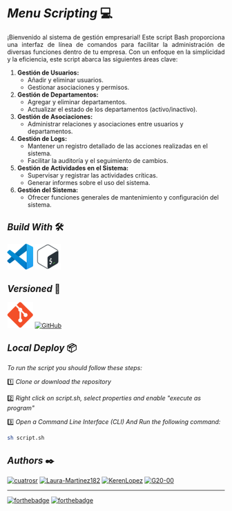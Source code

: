 # **_Menu Scripting_** 💻️

<p style="text-align: justify">
¡Bienvenido al sistema de gestión empresarial! Este script Bash proporciona una interfaz de línea de comandos para facilitar la administración de diversas funciones dentro de tu empresa. Con un enfoque en la simplicidad y la eficiencia, este script abarca las siguientes áreas clave:
</p>

1. **Gestión de Usuarios:**
    - Añadir y eliminar usuarios.
    - Gestionar asociaciones y permisos.
2. **Gestión de Departamentos:**
    - Agregar y eliminar departamentos.
    - Actualizar el estado de los departamentos (activo/inactivo).
3. **Gestión de Asociaciones:**
    - Administrar relaciones y asociaciones entre usuarios y departamentos.
4. **Gestión de Logs:**
    - Mantener un registro detallado de las acciones realizadas en el sistema.
    - Facilitar la auditoría y el seguimiento de cambios.
5. **Gestión de Actividades en el Sistema:**
    - Supervisar y registrar las actividades críticas.
    - Generar informes sobre el uso del sistema.
6. **Gestión del Sistema:**
    - Ofrecer funciones generales de mantenimiento y configuración del sistema.

</p>

## **_Build With_** 🛠️

<div style="text-align: left">
    <p>
        <a href="https://code.visualstudio.com" target="_blank"> <img alt="V" src="https://raw.githubusercontent.com/devicons/devicon/55609aa5bd817ff167afce0d965585c92040787a/icons/vscode/vscode-original.svg" height="60" width = "60"></a>
        <a href="https://es.wikipedia.org/wiki/Bash" target="_blank"> <img alt="Bash" src="https://raw.githubusercontent.com/devicons/devicon/55609aa5bd817ff167afce0d965585c92040787a/icons/bash/bash-original.svg" height="60" width = "60"></a>
    </p>
</div>

## **_Versioned_** 📌

<div style="text-align: left">
    <a href="https://git-scm.com/" target="_blank"> <img src="https://raw.githubusercontent.com/devicons/devicon/2ae2a900d2f041da66e950e4d48052658d850630/icons/git/git-original.svg" height="60" width = "60" alt="Git"></a>
    <a href="https://github.com/" target="_blank"> <img src="https://img.icons8.com/fluency-systems-filled/344/ffffff/github.png" height="60" width = "60" alt="GitHub"></a>
</div>

## **_Local Deploy_** 📦

_To run the script you should follow these steps:_

1️⃣ _Clone or download the repository_

2️⃣ _Right click on script.sh, select properties and enable "execute as program"_

3️⃣ _Open a Command Line Interface (CLI) And Run the following command:_

```bash
sh script.sh
```

## **_Authors_** ✒️

<div style="text-align: left">
    <a href="https://github.com/cuatrosr" target="_blank"> <img alt="cuatrosr" src="https://images.weserv.nl/?url=avatars.githubusercontent.com/u/70908378?v=4&h=60&w=60&fit=cover&mask=circle"></a>
    <a href="https://github.com/Laura-Martinez182" target="_blank"> <img alt="Laura-Martinez182" src="https://images.weserv.nl/?url=https://avatars.githubusercontent.com/u/71099708?v=4&h=60&w=60&fit=cover&mask=circle"></a>
    <a href="https://github.com/KerenLopez" target="_blank"> <img alt="KerenLopez" src="https://images.weserv.nl/?url=https://avatars.githubusercontent.com/u/72984829?v=4&h=60&w=60&fit=cover&mask=circle"></a>
    <a href="https://github.com/G20-00" target="_blank"> <img alt="G20-00" src="https://images.weserv.nl/?url=https://avatars.githubusercontent.com/u/70019070?v=4&h=60&w=60&fit=cover&mask=circle"></a>
</div>

---

[![forthebadge](https://forthebadge.com/images/badges/built-with-love.svg)](https://forthebadge.com)
[![forthebadge](https://forthebadge.com/images/badges/for-you.svg)](https://forthebadge.com)
